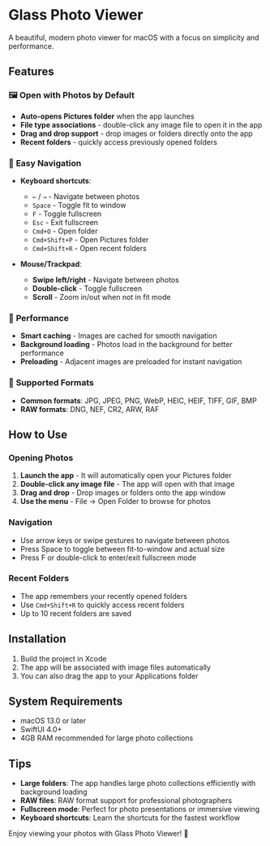 # Glass Photo Viewer

A beautiful, modern photo viewer for macOS with a focus on simplicity and performance.

## Features

### 🖼️ **Open with Photos by Default**
- **Auto-opens Pictures folder** when the app launches
- **File type associations** - double-click any image file to open it in the app
- **Drag and drop support** - drop images or folders directly onto the app
- **Recent folders** - quickly access previously opened folders

### 🎯 **Easy Navigation**
- **Keyboard shortcuts**:
  - `←` / `→` - Navigate between photos
  - `Space` - Toggle fit to window
  - `F` - Toggle fullscreen
  - `Esc` - Exit fullscreen
  - `Cmd+O` - Open folder
  - `Cmd+Shift+P` - Open Pictures folder
  - `Cmd+Shift+R` - Open recent folders

- **Mouse/Trackpad**:
  - **Swipe left/right** - Navigate between photos
  - **Double-click** - Toggle fullscreen
  - **Scroll** - Zoom in/out when not in fit mode

### 🚀 **Performance**
- **Smart caching** - Images are cached for smooth navigation
- **Background loading** - Photos load in the background for better performance
- **Preloading** - Adjacent images are preloaded for instant navigation

### 📁 **Supported Formats**
- **Common formats**: JPG, JPEG, PNG, WebP, HEIC, HEIF, TIFF, GIF, BMP
- **RAW formats**: DNG, NEF, CR2, ARW, RAF

## How to Use

### Opening Photos
1. **Launch the app** - It will automatically open your Pictures folder
2. **Double-click any image file** - The app will open with that image
3. **Drag and drop** - Drop images or folders onto the app window
4. **Use the menu** - File → Open Folder to browse for photos

### Navigation
- Use arrow keys or swipe gestures to navigate between photos
- Press Space to toggle between fit-to-window and actual size
- Press F or double-click to enter/exit fullscreen mode

### Recent Folders
- The app remembers your recently opened folders
- Use `Cmd+Shift+R` to quickly access recent folders
- Up to 10 recent folders are saved

## Installation

1. Build the project in Xcode
2. The app will be associated with image files automatically
3. You can also drag the app to your Applications folder

## System Requirements

- macOS 13.0 or later
- SwiftUI 4.0+
- 4GB RAM recommended for large photo collections

## Tips

- **Large folders**: The app handles large photo collections efficiently with background loading
- **RAW files**: RAW format support for professional photographers
- **Fullscreen mode**: Perfect for photo presentations or immersive viewing
- **Keyboard shortcuts**: Learn the shortcuts for the fastest workflow

Enjoy viewing your photos with Glass Photo Viewer! 📸
